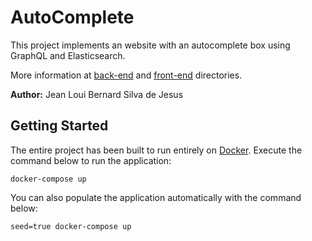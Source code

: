 # AutoComplete
This project implements an website with an autocomplete box using GraphQL and Elasticsearch.

More information at [back-end](./back-end) and [front-end](./front-end) directories.

**Author:** Jean Loui Bernard Silva de Jesus

## Getting Started
The entire project has been built to run entirely on [Docker](https://www.docker.com/). Execute the command below to run the application:
```
docker-compose up
```

You can also populate the application automatically with the command below:
```
seed=true docker-compose up
```
